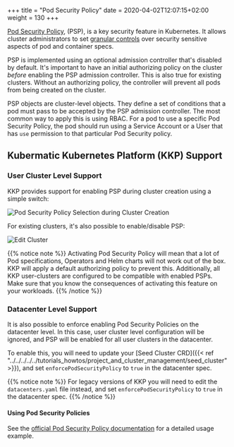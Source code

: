 +++
title = "Pod Security Policy"
date = 2020-04-02T12:07:15+02:00
weight = 130
+++

[Pod Security Policy](https://kubernetes.io/docs/concepts/policy/pod-security-policy/), (PSP), is a key security feature in Kubernetes. It allows cluster administrators to set [granular controls](https://kubernetes.io/docs/concepts/policy/pod-security-policy/#policy-reference) over security sensitive aspects of pod and container specs.

PSP is implemented using an optional admission controller that's disabled by default. It's important to have an initial authorizing policy on the cluster _before_ enabling the PSP admission controller.
This is also true for existing clusters. Without an authorizing policy, the controller will prevent all pods from being created on the cluster.

PSP objects are cluster-level objects. They define a set of conditions that a pod must pass to be accepted by the PSP admission controller. The most common way to apply this is using RBAC. For a pod to use a specific Pod Security Policy, the pod should run using a Service Account or a User that has `use` permission to that particular Pod Security policy.

## Kubermatic Kubernetes Platform (KKP) Support

### User Cluster Level Support

KKP provides support for enabling PSP during cluster creation using a simple switch:

![Pod Security Policy Selection during Cluster Creation](/img/kubermatic/v2.19/ui/admission_plugins.png?height=400px&classes=shadow,border "Pod Security Policy Selection during Cluster Creation")

For existing clusters, it's also possible to enable/disable PSP:

![Edit Cluster](/img/kubermatic/v2.19/ui/psp_edit.png?classes=shadow,border "Edit Cluster")


{{% notice note %}}
Activating Pod Security Policy will mean that a lot of Pod specifications, Operators and Helm charts will not work out of the box. KKP will apply a default authorizing policy to prevent this. Additionally, all KKP user-clusters are configured to be compatible with enabled PSPs. Make sure that you know the consequences of activating this feature on your workloads.
{{% /notice %}}

### Datacenter Level Support
It is also possible to enforce enabling Pod Security Policies on the datacenter level. In this case, user cluster level configuration will be ignored, and PSP will be enabled for all user clusters in the datacenter.

To enable this, you will need to update your [Seed Cluster CRD]({{< ref "../../../../../tutorials_howtos/project_and_cluster_management/seed_cluster" >}}), and set `enforcePodSecurityPolicy` to `true` in the datacenter spec.

{{% notice note %}}
For legacy versions of KKP you will need to edit the `datacenters.yaml` file instead, and set `enforcePodSecurityPolicy` to `true` in the datacenter spec.
{{% /notice %}}

#### Using Pod Security Policies

See the [official Pod Security Policy documentation](https://kubernetes.io/docs/concepts/policy/pod-security-policy/#example) for a detailed usage example.
